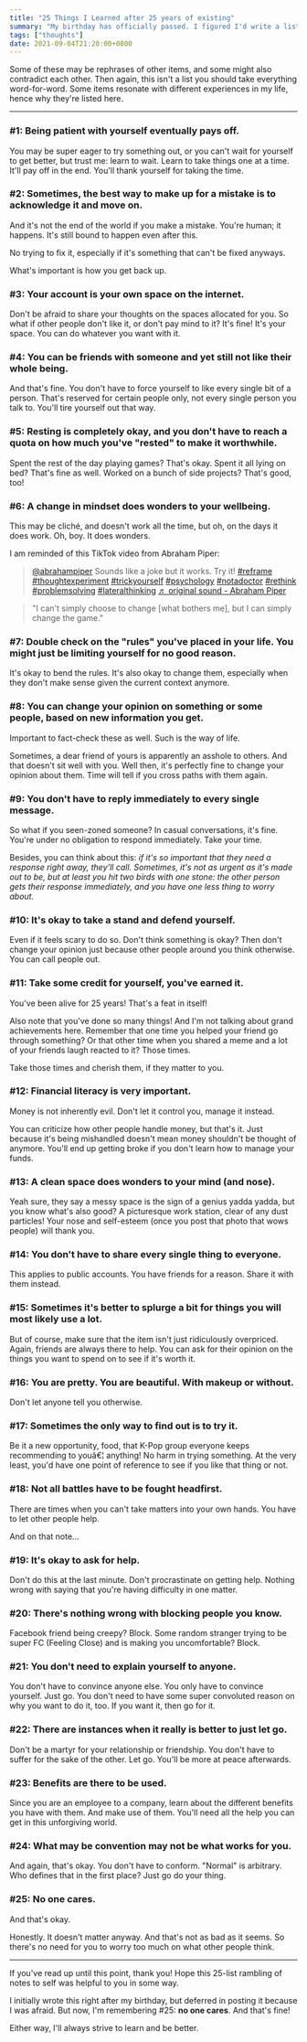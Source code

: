 ```yaml
---
title: "25 Things I Learned after 25 years of existing"
summary: "My birthday has officially passed. I figured I'd write a list of 25 things I learned as I turned 25, in no particular order, just for the heck of it."
tags: ["thoughts"]
date: 2021-09-04T21:20:00+0800
---
```


Some of these may be rephrases of other items, and some might also contradict each other. Then again, this isn't a list you should take everything word-for-word. Some items resonate with different experiences in my life, hence why they're listed here.

<hr>

### #1: Being patient with yourself eventually pays off.

You may be super eager to try something out, or you can't wait for yourself to get better, but trust me: learn to wait. Learn to take things one at a time. It'll pay off in the end. You'll thank yourself for taking the time.

### #2: Sometimes, the best way to make up for a mistake is to acknowledge it and move on.

And it's not the end of the world if you make a mistake. You're human; it happens. It's still bound to happen even after this.

No trying to fix it, especially if it's something that can't be fixed anyways.

What's important is how you get back up.

### #3: Your account is your own space on the internet.

Don't be afraid to share your thoughts on the spaces allocated for you. So what if other people don't like it, or don't pay mind to it? It's fine! It's your space. You can do whatever you want with it.

### #4: You can be friends with someone and yet still not like their whole being.

And that's fine. You don't have to force yourself to like every single bit of a person. That's reserved for certain people only, not every single person you talk to. You'll tire yourself out that way.

### #5: Resting is completely okay, and you don't have to reach a quota on how much you've "rested" to make it worthwhile.

Spent the rest of the day playing games? That's okay. Spent it all lying on bed? That's fine as well. Worked on a bunch of side projects? That's good, too!

### #6: A change in mindset does wonders to your wellbeing.

This may be cliché, and doesn't work all the time, but oh, on the days it does work. Oh, boy. It does wonders.

I am reminded of this TikTok video from Abraham Piper:
<blockquote class="tiktok-embed" cite="https://www.tiktok.com/@abrahampiper/video/6962142496126160133" data-video-id="6962142496126160133" style="max-width: 605px;min-width: 325px;" > <section> <a target="_blank" title="@abrahampiper" href="https://www.tiktok.com/@abrahampiper?refer=embed">@abrahampiper</a> Sounds like a joke but it works. Try it! <a title="reframe" target="_blank" href="https://www.tiktok.com/tag/reframe?refer=embed">#reframe</a> <a title="thoughtexperiment" target="_blank" href="https://www.tiktok.com/tag/thoughtexperiment?refer=embed">#thoughtexperiment</a> <a title="trickyourself" target="_blank" href="https://www.tiktok.com/tag/trickyourself?refer=embed">#trickyourself</a> <a title="psychology" target="_blank" href="https://www.tiktok.com/tag/psychology?refer=embed">#psychology</a> <a title="notadoctor" target="_blank" href="https://www.tiktok.com/tag/notadoctor?refer=embed">#notadoctor</a> <a title="rethink" target="_blank" href="https://www.tiktok.com/tag/rethink?refer=embed">#rethink</a> <a title="problemsolving" target="_blank" href="https://www.tiktok.com/tag/problemsolving?refer=embed">#problemsolving</a> <a title="lateralthinking" target="_blank" href="https://www.tiktok.com/tag/lateralthinking?refer=embed">#lateralthinking</a> <a target="_blank" title="♬ original sound - Abraham Piper" href="https://www.tiktok.com/music/original-sound-6962142355596086021?refer=embed">♬ original sound - Abraham Piper</a> </section> </blockquote> <script async src="https://www.tiktok.com/embed.js"></script>

> "I can't simply choose to change [what bothers me], but I can simply change the game."

### #7: Double check on the "rules" you've placed in your life. You might just be limiting yourself for no good reason.

It's okay to bend the rules. It's also okay to change them, especially when they don't make sense given the current context anymore.

### #8: You can change your opinion on something or some people, based on new information you get.

Important to fact-check these as well. Such is the way of life.

Sometimes, a dear friend of yours is apparently an asshole to others. And that doesn't sit well with you. Well then, it's perfectly fine to change your opinion about them. Time will tell if you cross paths with them again.

### #9: You don't have to reply immediately to every single message.

So what if you seen-zoned someone? In casual conversations, it's fine. You're under no obligation to respond immediately. Take your time.

Besides, you can think about this: *if it's so important that they need a response right away, they'll call. Sometimes, it's not as urgent as it's made out to be, but at least you hit two birds with one stone: the other person gets their response immediately, and you have one less thing to worry about.*

### #10: It's okay to take a stand and defend yourself.

Even if it feels scary to do so. Don't think something is okay? Then don't change your opinion just because other people around you think otherwise. You can call people out.

### #11: Take some credit for yourself, you've earned it.

You've been alive for 25 years! That's a feat in itself!

Also note that you've done so many things! And I'm not talking about grand achievements here. Remember that one time you helped your friend go through something? Or that other time when you shared a meme and a lot of your friends laugh reacted to it? Those times.

Take those times and cherish them, if they matter to you.

### #12: Financial literacy is very important.

Money is not inherently evil. Don't let it control you, manage it instead.

You can criticize how other people handle money, but that's it. Just because it's being mishandled doesn't mean money shouldn't be thought of anymore. You'll end up getting broke if you don't learn how to manage your funds.

### #13: A clean space does wonders to your mind (and nose).

Yeah sure, they say a messy space is the sign of a genius yadda yadda, but you know what's also good? A picturesque work station, clear of any dust particles! Your nose and self-esteem (once you post that photo that wows people) will thank you.

### #14: You don't have to share every single thing to everyone.

This applies to public accounts. You have friends for a reason. Share it with them instead.

### #15: Sometimes it's better to splurge a bit for things you will most likely use a lot.

But of course, make sure that the item isn't just ridiculously overpriced. Again, friends are always there to help. You can ask for their opinion on the things you want to spend on to see if it's worth it.

### #16: You are pretty. You are beautiful. With makeup or without.

Don't let anyone tell you otherwise.

### #17: Sometimes the only way to find out is to try it.

Be it a new opportunity, food, that K-Pop group everyone keeps recommending to youâ€¦ anything! No harm in trying something. At the very least, you'd have one point of reference to see if you like that thing or not.

### #18: Not all battles have to be fought headfirst.

There are times when you can't take matters into your own hands. You have to let other people help.

And on that note...

### #19: It's okay to ask for help.

Don't do this at the last minute. Don't procrastinate on getting help. Nothing wrong with saying that you're having difficulty in one matter.

### #20: There's nothing wrong with blocking people you know.

Facebook friend being creepy? Block. Some random stranger trying to be super FC (Feeling Close) and is making you uncomfortable? Block.

### #21: You don't need to explain yourself to anyone.

You don't have to convince anyone else. You only have to convince yourself. Just go. You don't need to have some super convoluted reason on why you want to do it, too. If you want it, then go for it.

### #22: There are instances when it really is better to just let go.

Don't be a martyr for your relationship or friendship. You don't have to suffer for the sake of the other. Let go. You'll be more at peace afterwards.

### #23: Benefits are there to be used.

Since you are an employee to a company, learn about the different benefits you have with them. And make use of them. You'll need all the help you can get in this unforgiving world.

### #24: What may be convention may not be what works for you.

And again, that's okay. You don't have to conform. "Normal" is arbitrary. Who defines that in the first place? Just go do your thing.

### #25: No one cares.

And that's okay.

Honestly. It doesn't matter anyway. And that's not as bad as it seems. So there's no need for you to worry too much on what other people think.

<hr>

If you've read up until this point, thank you! Hope this 25-list rambling of notes to self was helpful to you in some way.

I initially wrote this right after my birthday, but deferred in posting it because I was afraid. But now, I'm remembering #25: **no one cares**. And that's fine!

Either way, I'll always strive to learn and be better.
